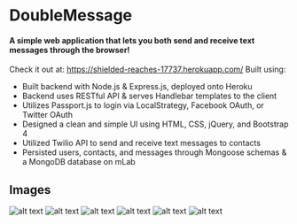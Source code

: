 # DoubleMessage

#### A simple web application that lets you both send and receive text messages through the browser!
Check it out at: <https://shielded-reaches-17737.herokuapp.com/>
Built using:
* Built backend with Node.js & Express.js, deployed onto Heroku
* Backend uses RESTful API & serves Handlebar templates to the client
* Utilizes Passport.js to login via LocalStrategy, Facebook OAuth, or Twitter OAuth
* Designed a clean and simple UI using HTML, CSS, jQuery, and Bootstrap 4
* Utilized Twilio API to send and receive text messages to contacts
* Persisted users, contacts, and messages through Mongoose schemas & a MongoDB database on mLab

## Images
![alt text](https://github.com/kevinnguyen125/DoubleMessage/blob/master/Images/Welcome.png "Welcome Page")
![alt text](https://github.com/kevinnguyen125/DoubleMessage/blob/master/Images/Login.png "Login Page")
![alt text](https://github.com/kevinnguyen125/DoubleMessage/blob/master/Images/Signup.png "Signup Page")
![alt text](https://github.com/kevinnguyen125/DoubleMessage/blob/master/Images/Contacts.png "Contacts Page")
![alt text](https://github.com/kevinnguyen125/DoubleMessage/blob/master/Images/Send.png "Send Page")
![alt text](https://github.com/kevinnguyen125/DoubleMessage/blob/master/Images/Conversation.png "Conversation Page")

